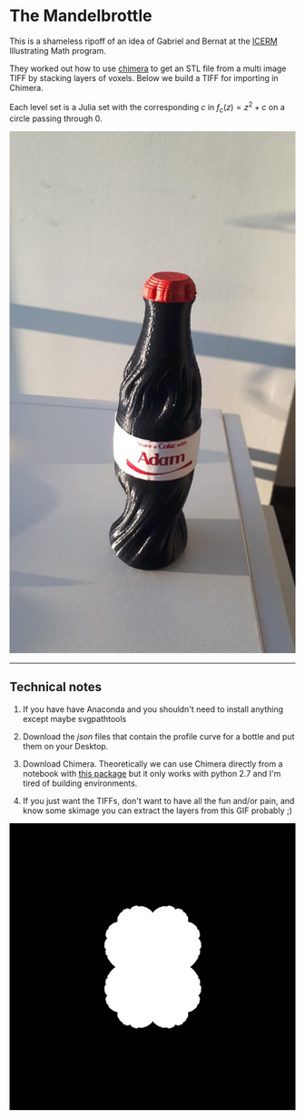 
# The Mandelbrottle

This is a shameless ripoff of an idea of Gabriel and Bernat 
at the [ICERM](https://icerm.brown.edu/programs/sp-f19/)
Illustrating Math program.

They worked out how to use [chimera](https://www.cgl.ucsf.edu/chimera/)
to get an STL file from a multi image TIFF by stacking layers of voxels.
Below we build a TIFF for importing in Chimera.

Each level set is a Julia set with the corresponding $c$
in $f_c(z) = z^2 + c$ on a circle passing through 0.


![finished](./mandelbrottle.jpg)


---


## Technical notes


1. If you have have Anaconda and you shouldn't need to install anything except maybe svgpathtools


1. Download the *json* files that contain the profile curve for a bottle
and put them on your Desktop.

1. Download Chimera. Theoretically we can use Chimera directly from a notebook
with [this package](https://pypi.org/project/pychimera/0.1.11/)
but it only works with python 2.7 and I'm tired of building environments.

1. If you just want the TIFFs, don't want to have all the fun and/or pain, and know some skimage you can extract the layers from this GIF probably ;) 

![slices](./pp.gif)



